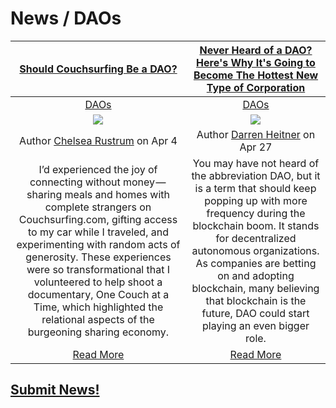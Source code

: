 # News / DAOs

|[Should Couchsurfing Be a DAO?](https://hackernoon.com/should-couchsurfing-be-a-dao-6507646e34ef)|[Never Heard of a DAO? Here's Why It's Going to Become The Hottest New Type of Corporation](https://www.inc.com/darren-heitner/never-heard-of-a-dao-heres-why-its-going-to-become-hottest-new-type-of-corporation.html)|
:-----------:|:-----------:|
|[DAOs](daos.md)|[DAOs](daos.md)|
|[<img src=https://cdn-images-1.medium.com/max/800/1*r2icCZOUK1-FMIdar016FA.jpeg>](https://hackernoon.com/should-couchsurfing-be-a-dao-6507646e34ef)|[<img src=https://www.incimages.com/uploaded_files/image/1940x900/getty_935649472_354813.jpg>](https://www.inc.com/darren-heitner/never-heard-of-a-dao-heres-why-its-going-to-become-hottest-new-type-of-corporation.html)|
|Author [Chelsea Rustrum](https://twitter.com/chelsearustrum) on Apr 4|Author [Darren Heitner](https://twitter.com/DarrenHeitner) on Apr 27
|I’d experienced the joy of connecting without money — sharing meals and homes with complete strangers on Couchsurfing.com, gifting access to my car while I traveled, and experimenting with random acts of generosity. These experiences were so transformational that I volunteered to help shoot a documentary, One Couch at a Time, which highlighted the relational aspects of the burgeoning sharing economy.|You may have not heard of the abbreviation DAO, but it is a term that should keep popping up with more frequency during the blockchain boom. It stands for decentralized autonomous organizations. As companies are betting on and adopting blockchain, many believing that blockchain is the future, DAO could start playing an even bigger role.
|[Read More](https://hackernoon.com/should-couchsurfing-be-a-dao-6507646e34ef)|[Read More](https://www.inc.com/darren-heitner/never-heard-of-a-dao-heres-why-its-going-to-become-hottest-new-type-of-corporation.html)|

## [Submit News!](../guides/guide_for_submitting_news.md)
